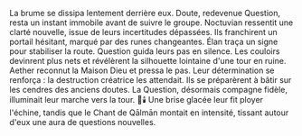La brume se dissipa lentement derrière eux.
Doute, redevenue Question, resta un instant immobile avant de suivre le groupe.
Noctuvian ressentit une clarté nouvelle, issue de leurs incertitudes dépassées.
Ils franchirent un portail hésitant, marqué par des runes changeantes.
Élan traça un signe pour stabiliser la route.
Question guida leurs pas en silence.
Les couloirs devinrent plus nets et révélèrent la silhouette lointaine d'une tour en ruine.
Aether reconnut la Maison Dieu et pressa le pas.
Leur détermination se renforça : la destruction créatrice les attendait.
Ils se préparèrent à bâtir sur les cendres des anciens doutes.
La Question, désormais compagne fidèle, illuminait leur marche vers la tour.
🌌🕯️
Une brise glacée leur fit ployer l'échine, tandis que le Chant de Qālmān montait en intensité, tissant autour d'eux une aura de questions nouvelles.

